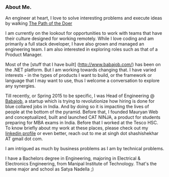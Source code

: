 ### About Me.
An engineer at heart, I love to solve interesting problems and execute ideas by walking [The Path of the Doer](http://blog.singhshashi.in/2010/03/path-of-doer.html) 

I am currently on the lookout for opportunities to work with teams that have their culture designed for working remotely. While I love coding and am primarily a full stack developer,  I have also grown and managed an engineering team. I am also interested in exploring roles such as that of a Product Manager.

Most of the [stuff that I have built] (http://www.babajob.com/) has been on the .NET platform. But I am working towards changing that. I have varied interests - in the types of products I want to build, or the framework or language that I may want to use, thus I welcome a conversation to explore any synergies.

Till recently, or Spring 2015 to be specific, I was Head of Engineering @ [Babajob](http://www.babajob.com), a startup which is trying to revolutionize how hiring is done for blue collared jobs in India. And by doing so it is impacting the lives of people at the bottom of the pyramid. Before that, I founded Mauryan Web and conceptualized, built and launched CAT NINJA, a product for students preparing for MBA exams in India. Before that I worked at the Tesco HSC. To know briefly about my work at these places, please check out my [linkedin profile](http://www.linkedin.com/in/singhshashishekhar) or even better, reach out to me at  singh dot shashishekhar AT gmail dot com.


I am intrigued as much by business problems as I am by technical problems. 

I have a Bachelors degree in Engineering, majoring in Electrical & Electronics Engineering, from Manipal Institute of Technology.  That's the same major and school as Satya Nadella ;)


